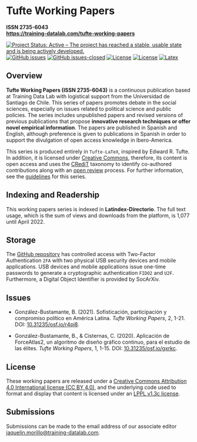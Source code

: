# Tufte Working Papers
**ISSN 2735-6043** \
**https://training-datalab.com/tufte-working-papers**

[![Project Status: Active – The project has reached a stable, usable state and is being actively developed.](https://www.repostatus.org/badges/latest/active.svg)](STATUS.md) [![GitHub issues](https://img.shields.io/github/issues/training-datalab/tufte-working-papers.svg)](https://github.com/training-datalab/tufte-working-papers/issues/) [![GitHub issues-closed](https://img.shields.io/github/issues-closed/training-datalab/tufte-working-papers.svg)](https://github.com/training-datalab/tufte-working-papers/issues?q=is%3Aissue+is%3Aclosed) [![License](https://img.shields.io/badge/license-CC%20BY%204.0-black)](CCBY40.md) [![License](https://img.shields.io/badge/license-LPPL%20v1.3c-black)](LICENSE.md) [![Latex](https://img.shields.io/badge/made%20with-LaTeX-1f425f.svg)](https://www.latex-project.org/)

## Overview

**Tufte Working Papers (ISSN 2735-6043)** is a continuous publication based at Training Data Lab with logistical support from the Universidad de Santiago de Chile. This series of papers promotes debate in the social sciences, especially on issues related to political science and public policies. The series includes unpublished papers and revised versions of previous publications that propose **innovative research techniques or offer novel empirical information**. The papers are published in Spanish and English, although preference is given to publications in Spanish in order to support the divulgation of open access knowledge in Ibero-America.

This series is produced entirely in `Tufte-LaTeX`, inspired by Edward R. Tufte. In addition, it is licensed under [Creative Commons](LICENSE.md), therefore, its content is open access and uses the [CRediT](https://training-datalab.com/credit/) taxonomy to identify co-authored contributions along with an [open review](https://training-datalab.com/tufte-open-review/) process. For further information, see the [guidelines](https://training-datalab.com/tufte-guidelines/) for this series.

## Indexing and Readership

This working papers series is indexed in **Latindex-Directorio**. The full text usage, which is the sum of views and downloads from the platform, is 1,077 until April 2022.

## Storage

The [GitHub repository](https://github.com/training-datalab/tufte-working-papers) has controlled access with Two-Factor Authentication `2FA` with two physical USB security devices and mobile applications. USB devices and mobile applications issue one-time passwords to generate a cryptographic authentication `FIDO2` and `U2F`. Furthermore, a Digital Object Identifier is provided by SocArXiv.

## Issues

* González-Bustamante, B. (2021). Sofisticación, participación y compromiso político en América Latina. *Tufte Working Papers*, 2, 1-21. DOI: [10.31235/osf.io/r4pj8](https://doi.org/10.31235/osf.io/r4pj8).

* González-Bustamante, B., & Cisternas, C. (2020). Aplicación de ForceAtlas2, un algoritmo de diseño gráfico continuo, para el estudio de las élites. *Tufte Working Papers*, 1, 1-15. DOI: [10.31235/osf.io/gxrkc](https://doi.org/10.31235/osf.io/gxrkc).

## License

These working papers are released under a [Creative Commons Attribution 4.0 International license (CC BY 4.0)](CCBY40.md), and the underlying code used to format and display that content is licensed under an [LPPL v1.3c license](LICENSE.md).

## Submissions

Submissions can be made to the email address of our associate editor  jaquelin.morillo@training-datalab.com.
